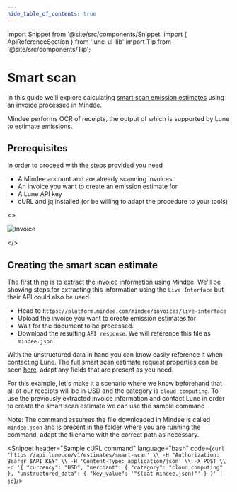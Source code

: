 ```yaml
---
hide_table_of_contents: true
---
```


import Snippet from '@site/src/components/Snippet'
import { ApiReferenceSection } from 'lune-ui-lib'
import Tip from '@site/src/components/Tip';

# Smart scan

<div className="sections">

<ApiReferenceSection>
<div className="paragraphSections">

<div>

In this guide we'll explore calculating [smart scan emission estimates](/key-concepts/smart-scan)
using an invoice processed in Mindee.

Mindee performs OCR of receipts, the output of which is supported by Lune to estimate emissions.

</div>
<div>

## Prerequisites

In order to proceed with the steps provided you need

-   A Mindee account and are already scanning invoices.
-   An invoice you want to create an emission estimate for
-   A Lune API key
-   cURL and jq installed (or be willing to adapt the procedure to your tools)

</div>
<div>

</div>

</div>

<>

![Invoice](/img/invoice.png)

</>

</ApiReferenceSection>

<ApiReferenceSection>
<div className="paragraphSections">

<div>

## Creating the smart scan estimate

The first thing is to extract the invoice information using Mindee. We'll be showing
steps for extracting this information using the `Live Interface` but their API could
also be used.

-   Head to `https://platform.mindee.com/mindee/invoices/live-interface`
-   Upload the invoice you want to create emission estimates for
-   Wait for the document to be processed.
-   Download the resulting `API response`. We will reference this file as `mindee.json`

With the unstructured data in hand you can know easily reference it when contacting
Lune. The full smart scan estimate request properties can be seen
[here](/api-reference/emission-estimates/create-smart-scan-estimate), adapt any fields
that are present as you need.

For this example, let's make it a scenario where we know beforehand that all of our
receipts will be in USD and the category is `cloud computing`. To use the previously
extracted invoice information and contact Lune in order to create the smart scan estimate
we can use the sample command

<Tip>

Note: The command assumes the file downloaded in Mindee is called `mindee.json` and is
present in the folder where you are running the command, adapt the filename with the
correct path as necessary.

</Tip>

</div>
</div>

<div className="miniSections">

<Snippet
header="Sample cURL command"
language="bash"
code={`curl 'https://api.lune.co/v1/estimates/smart-scan' \\
  -H "Authorization: Bearer $API_KEY" \\
  -H 'Content-Type: application/json' \\
  -X POST \\
  -d '{
    "currency": "USD",
    "merchant": {
      "category": "cloud computing"
    },
    "unstructured_data": {
      "key_value": '"$(cat mindee.json)"'
    }
  }' | jq`}/>

</div>

</ApiReferenceSection>

</div>
